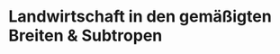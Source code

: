 # Landwirtschaft in den gemäßigten Breiten & Subtropen

<!--stackedit_data:
eyJoaXN0b3J5IjpbMTc4MjI0MDU1N119
-->